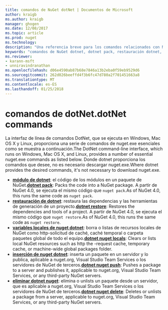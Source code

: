 ```yaml
---
title: comandos de NuGet dotNet | Documentos de Microsoft
author: kraigb
ms.author: kraigb
manager: ghogen
ms.date: 12/08/2017
ms.topic: article
ms.prod: nuget
ms.technology: 
description: "Una referencia breve para los comandos relacionados con NuGet mediante la interfaz de línea de comandos de dotnet."
keywords: "comandos de NuGet dotnet, dotnet pack, restauración dotnet, variables locales de nuget dotnet, dotnet nuget inserción, dotnet nuget delete"
ms.reviewer:
- karann-msft
- unniravindranathan
ms.openlocfilehash: d06e4590ab87b68e7846a13b2eba0f59eb9529d6
ms.sourcegitcommit: 262d026beeffd4f3b6fc47d780a2f701451663a8
ms.translationtype: MT
ms.contentlocale: es-ES
ms.lasthandoff: 01/25/2018
---
```

# <a name="dotnet-commands"></a><span data-ttu-id="1601c-104">comandos de dotNet.</span><span class="sxs-lookup"><span data-stu-id="1601c-104">dotNet commands</span></span>

<span data-ttu-id="1601c-105">La interfaz de línea de comandos DotNet, que se ejecuta en Windows, Mac OS X y Linux, proporciona una serie de comandos de nuget.exe esenciales como se muestra a continuación.</span><span class="sxs-lookup"><span data-stu-id="1601c-105">The DotNet command-line interface, which runs on Windows, Mac OS X, and Linux, provides a number of essential nuget.exe commands as listed below.</span></span> <span data-ttu-id="1601c-106">Donde dotnet proporciona los comandos que desee, no es necesario descargar nuget.exe.</span><span class="sxs-lookup"><span data-stu-id="1601c-106">Where dotnet provides the desired commands, it's not necessary to download nuget.exe.</span></span>

- <span data-ttu-id="1601c-107">[**módulo de dotnet**](/dotnet/core/tools/dotnet-pack?tabs=netcore2x): el código de los módulos en un paquete de NuGet.</span><span class="sxs-lookup"><span data-stu-id="1601c-107">[**dotnet pack**](/dotnet/core/tools/dotnet-pack?tabs=netcore2x): Packs the code into a NuGet package.</span></span> <span data-ttu-id="1601c-108">A partir de NuGet 4.0, se ejecuta el mismo código que `nuget pack`.</span><span class="sxs-lookup"><span data-stu-id="1601c-108">As of NuGet 4.0, this runs the same code as `nuget pack`.</span></span>
- <span data-ttu-id="1601c-109">[**restauración de dotnet**](/dotnet/core/tools/dotnet-restore?tabs=netcore2x): restaura las dependencias y las herramientas de generación de un proyecto.</span><span class="sxs-lookup"><span data-stu-id="1601c-109">[**dotnet restore**](/dotnet/core/tools/dotnet-restore?tabs=netcore2x): Restores the dependencies and tools of a project.</span></span> <span data-ttu-id="1601c-110">A partir de NuGet 4.0, se ejecuta el mismo código que `nuget restore`.</span><span class="sxs-lookup"><span data-stu-id="1601c-110">As of NuGet 4.0, this runs the same code as `nuget restore`.</span></span>
- <span data-ttu-id="1601c-111">[**variables locales de nuget dotnet**](/dotnet/core/tools/dotnet-nuget-locals): borra o listas de recursos locales de NuGet como http-solicitud de caché, caché temporal o carpeta paquetes global de todo el equipo.</span><span class="sxs-lookup"><span data-stu-id="1601c-111">[**dotnet nuget locals**](/dotnet/core/tools/dotnet-nuget-locals): Clears or lists local NuGet resources such as http the -request cache, temporary cache, or machine-wide global packages folder.</span></span>
- <span data-ttu-id="1601c-112">[**inserción de nuget dotnet**](/dotnet/core/tools/dotnet-nuget-push): inserta un paquete en un servidor y lo publica, aplicable a nuget.org, Visual Studio Team Services o los servidores de NuGet de terceros.</span><span class="sxs-lookup"><span data-stu-id="1601c-112">[**dotnet nuget push**](/dotnet/core/tools/dotnet-nuget-push): Pushes a package to a server and publishes it, applicable to nuget.org, Visual Studio Team Services, or any third-party NuGet servers.</span></span>
- <span data-ttu-id="1601c-113">[**eliminar dotnet nuget**](/dotnet/core/tools/dotnet-nuget-delete): elimina o unlists un paquete desde un servidor, que es aplicable a nuget.org, Visual Studio Team Services o los servidores de NuGet de terceros.</span><span class="sxs-lookup"><span data-stu-id="1601c-113">[**dotnet nuget delete**](/dotnet/core/tools/dotnet-nuget-delete): Deletes or unlists a package from a  server, applicable to nuget.org, Visual Studio Team Services, or any third-party NuGet servers.</span></span>
